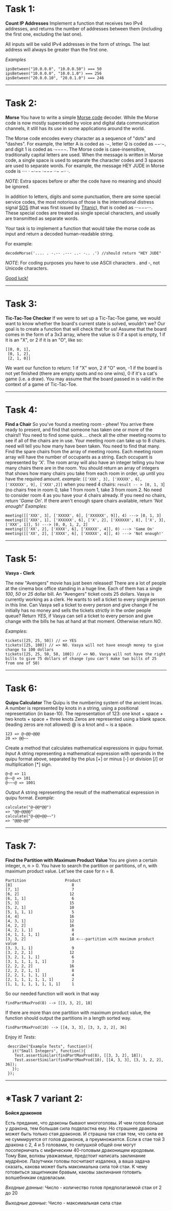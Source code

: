 


# Task 1:
**Count IP Addresses**
Implement a function that receives two IPv4 addresses, and returns the number of addresses between them (including the first one, excluding the last one).

All inputs will be valid IPv4 addresses in the form of strings. The last address will always be greater than the first one. 

*Examples*

    ipsBetween("10.0.0.0", "10.0.0.50") === 50
    ipsBetween("10.0.0.0", "10.0.1.0") === 256
    ipsBetween("20.0.0.10", "20.0.1.0") === 246

----------

# Task 2:
**Morse**
You have to write a simple [Morse code](https://en.wikipedia.org/wiki/Morse_code) decoder. While the Morse code is now mostly superceded by voice and digital data communication channels, it still has its use in some applications around the world.

The Morse code encodes every character as a sequence of "dots" and "dashes". For example, the letter A is coded as ·−, letter Q is coded as −−·−, and digit 1 is coded as ·−−−−. The Morse code is case-insensitive, traditionally capital letters are used. When the message is written in Morse code, a single space is used to separate the character codes and 3 spaces are used to separate words. For example, the message HEY JUDE in Morse code is ···· · −·−− ·−−− ··− −·· ·.

*NOTE*: Extra spaces before or after the code have no meaning and should be ignored.

In addition to letters, digits and some punctuation, there are some special service codes, the most notorious of those is the international distress signal [SOS](https://en.wikipedia.org/wiki/SOS) (that was first issued by [Titanic](https://en.wikipedia.org/wiki/RMS_Titanic)), that is coded as ···−−−···. These special codes are treated as single special characters, and usually are transmitted as separate words.

Your task is to implement a function that would take the morse code as input and return a decoded human-readable string.

For example:

    decodeMorse('.... . -.-- .--- ..- -.. .') //should return "HEY JUDE"

*NOTE*: For coding purposes you have to use ASCII characters . and -, not Unicode characters.

[Good luck!](https://gist.github.com/mohayonao/094c71af14fe4791c5dd)

__________________

# Task 3:

**Tic-Tac-Toe Checker**
If we were to set up a Tic-Tac-Toe game, we would want to know whether the board's current state is solved, wouldn't we? Our goal is to create a function that will check that for us!
Assume that the board comes in the form of a 3x3 array, where the value is 0 if a spot is empty, 1 if it is an "X", or 2 if it is an "O", like so:

    [[0, 0, 1],
     [0, 1, 2],
     [2, 1, 0]]

We want our function to return:
1 if "X" won,
2 if "O" won,
-1 if the board is not yet finished (there are empty spots and no one wins),
0 if it's a cat's game (i.e. a draw).
You may assume that the board passed in is valid in the context of a game of Tic-Tac-Toe.
____________________

# Task 4:

**Find a Chair**
So you've found a meeting room - phew! You arrive there ready to present, and find that someone has taken one or more of the chairs!! You need to find some quick.... check all the other meeting rooms to see if all of the chairs are in use.
Your meeting room can take up to 8 chairs. need will tell you how many have been taken. You need to find that many.
Find the spare chairs from the array of meeting rooms. Each meeting room array will have the number of occupants as a string. Each occupant is represented by 'X'. The room array will also have an integer telling you how many chairs there are in the room.
You should return an array of integers that shows how many chairs you take from each room in order, up until you have the required amount.
*example*: `[['XXX', 3], ['XXXXX', 6], ['XXXXXX', 9], ['XXX',2]]` when you need 4 chairs:
`result -- > [0, 1, 3`] (no chairs free in room 0, take 1 from room 1, take 3 from room 2. No need to consider room 4 as you have your 4 chairs already.
If you need no chairs, return '*Game On*'. If there aren't enough spare chairs available, return '*Not enough!*'
*Examples:*

    meeting([['XXX', 3], ['XXXXX', 6], ['XXXXXX', 9]], 4) ---> [0, 1, 3]
    meeting([['XXX', 1], ['XXXXXX', 6], ['X', 2], ['XXXXXX', 8], ['X', 3], ['XXX', 1]], 5) ---> [0, 0, 1, 2, 2]
    meeting([['XX', 2], ['XXXX', 6], ['XXXXX', 4]], 0) ---> 'Game On'
    meeting([['XX', 2], ['XXXX', 6], ['XXXXX', 4]], 4) ---> 'Not enough!'

____________________

# Task 5:

**Vasya - Clerk**

The new "Avengers" movie has just been released! There are a lot of people at the cinema box office standing in a huge line. Each of them has a single *100*, *50* or *25* dollar bill. An "Avengers" ticket costs 25 dollars.
Vasya is currently working as a clerk. He wants to sell a ticket to every single person in this line.
Can Vasya sell a ticket to every person and give change if he initially has no money and sells the tickets strictly in the order people queue?
Return *YES*, if Vasya can sell a ticket to every person and give change with the bills he has at hand at that moment. Otherwise return *NO*.

*Examples*:

    tickets([25, 25, 50]) // => YES
    tickets([25, 100]) // => NO. Vasya will not have enough money to give change to 100 dollars
    tickets([25, 25, 50, 50, 100]) // => NO. Vasya will not have the right bills to give 75 dollars of change (you can't make two bills of 25 from one of 50)

_______________________

# Task 6:

**Quipu Calculator**
The Quipu is the numbering system of the ancient Incas. A number is represented by knots in a string, using a positional representation (in base-10).
The representation of 123: one knot + space + two knots + space + three knots
Zeros are represented using a blank space. (leading zeros are not allowed)
@ is a knot and ~ is a space.

    123 => @~@@~@@@
    20 => @@~~

Create a method that calculates mathematical expressions in quipu format.
*Input*
A string representing a mathematical expression with operands in the quipu format above, separated by the plus [+] or minus [-] or division [/] or multiplication [*] sign.

    @~@ => 11
    @~~@ => 101
    @~~~@ => 1001

*Output*
A string representing the result of the mathematical expression in quipu format.
*Example*:

    calculate("@~@@*@@")
    => "@@~@@@@"
    calculate("@~@@+@@~~")
    => "@@@~@@"


_________________________

# Task 7:

**Find the Partition with Maximum Product Value**
You are given a certain integer, n, n > 0. You have to search the partition or partitions, of n, with maximum product value.
Let'see the case for n = 8.

    Partition                 Product
    [8]                          8
    [7, 1]                       7
    [6, 2]                      12
    [6, 1, 1]                    6
    [5, 3]                      15
    [5, 2, 1]                   10
    [5, 1, 1, 1]                 5
    [4, 4]                      16
    [4, 3, 1]                   12
    [4, 2, 2]                   16
    [4, 2, 1, 1]                 8
    [4, 1, 1, 1, 1]              4
    [3, 3, 2]                   18 <---partition with maximum product value
    [3, 3, 1, 1]                 9
    [3, 2, 2, 1]                12
    [3, 2, 1, 1, 1]              6
    [3, 1, 1, 1, 1, 1]           3
    [2, 2, 2, 2]                16
    [2, 2, 2, 1, 1]              8
    [2, 2, 1, 1, 1, 1]           4
    [2, 1, 1, 1, 1, 1, 1]        2
    [1, 1, 1, 1, 1, 1, 1, 1]     1

So our needed function will work in that way

    findPartMaxProd(8) --> [[3, 3, 2], 18]

If there are more than one partition with maximum product value, the function should output the partitions in a length sorted way.

    findPartMaxProd(10) --> [[4, 3, 3], [3, 3, 2, 2], 36]

Enjoy it!
*Tests*:

     describe("Example Tests", function(){
       it("Small Integers", function(){
        Test.assertSimilar(findPartMaxProd(8), [[3, 3, 2], 18]);
        Test.assertSimilar(findPartMaxProd(10), [[4, 3, 3], [3, 3, 2, 2], 36]);
       });
     });

______________________
# *Task 7 variant 2:
**Бойся драконов**

Есть предание, что драконы бывают многоголовы. И чем голов больше у дракона, тем большая сила подвластна ему. Но страшнее дракона может быть только стая драконов. И страшна тая стая тем, что сила ее не суммируется от голов драконов, а преумножается. Если в стае той 3 дракона с 2, 4 и 5 головами, то силушкой общей они могут посоперничать с мифическим 40-головым драконищем иродовым. Тому Вам, волхвы уважаемые, предстоит написать заклинание мудрёное. Лазутчики головы посчитают издалека, а ваша задача сказать, какова может быть максимальна сила той стаи. К чему готовиться защитникам бравым, каковы заклинания готовить волшебникам седовласым.

*Входные данные:*
Число - количество голов предполагаемой стаи от 2 до 20

*Выходные данные:*
Число - максимальная сила стаи
